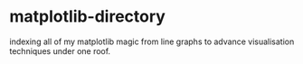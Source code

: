 # matplotlib-directory
indexing all of my matplotlib magic from line graphs to advance visualisation techniques under one roof.
